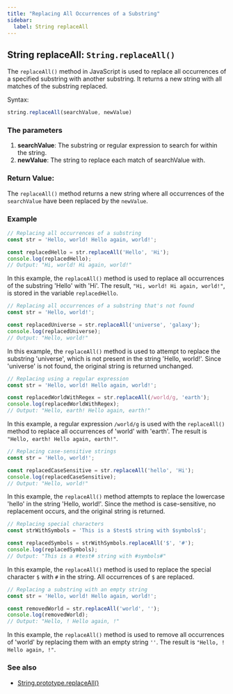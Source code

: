 ```yaml
---
title: "Replacing All Occurrences of a Substring"
sidebar:
  label: String replaceAll
---
```

## String replaceAll: `String.replaceAll()`

The `replaceAll()` method in JavaScript is used to replace all occurrences of a specified substring with another substring. It returns a new string with all matches of the substring replaced.

Syntax:
```javascript
string.replaceAll(searchValue, newValue)
```

### The parameters

1. **searchValue**: The substring or regular expression to search for within the string.
2. **newValue**: The string to replace each match of searchValue with.

### Return Value:

The `replaceAll()` method returns a new string where all occurrences of the `searchValue` have been replaced by the `newValue`.

### Example

```javascript
// Replacing all occurrences of a substring
const str = 'Hello, world! Hello again, world!';

const replacedHello = str.replaceAll('Hello', 'Hi');
console.log(replacedHello);
// Output: "Hi, world! Hi again, world!"
```

In this example, the `replaceAll()` method is used to replace all occurrences of the substring 'Hello' with 'Hi'. The result, `"Hi, world! Hi again, world!"`, is stored in the variable `replacedHello`.

```javascript
// Replacing all occurrences of a substring that's not found
const str = 'Hello, world!';

const replacedUniverse = str.replaceAll('universe', 'galaxy');
console.log(replacedUniverse);
// Output: "Hello, world!"
```

In this example, the `replaceAll()` method is used to attempt to replace the substring 'universe', which is not present in the string 'Hello, world!'. Since 'universe' is not found, the original string is returned unchanged.

```javascript
// Replacing using a regular expression
const str = 'Hello, world! Hello again, world!';

const replacedWorldWithRegex = str.replaceAll(/world/g, 'earth');
console.log(replacedWorldWithRegex);
// Output: "Hello, earth! Hello again, earth!"
```

In this example, a regular expression `/world/g` is used with the `replaceAll()` method to replace all occurrences of 'world' with 'earth'. The result is `"Hello, earth! Hello again, earth!"`.

```javascript
// Replacing case-sensitive strings
const str = 'Hello, world!';

const replacedCaseSensitive = str.replaceAll('hello', 'Hi');
console.log(replacedCaseSensitive);
// Output: "Hello, world!"
```

In this example, the `replaceAll()` method attempts to replace the lowercase 'hello' in the string 'Hello, world!'. Since the method is case-sensitive, no replacement occurs, and the original string is returned.

```javascript
// Replacing special characters
const strWithSymbols = 'This is a $test$ string with $symbols$';

const replacedSymbols = strWithSymbols.replaceAll('$', '#');
console.log(replacedSymbols);
// Output: "This is a #test# string with #symbols#"
```

In this example, the `replaceAll()` method is used to replace the special character `$` with `#` in the string. All occurrences of `$` are replaced.

```javascript
// Replacing a substring with an empty string
const str = 'Hello, world! Hello again, world!';

const removedWorld = str.replaceAll('world', '');
console.log(removedWorld);
// Output: "Hello, ! Hello again, !"
```

In this example, the `replaceAll()` method is used to remove all occurrences of 'world' by replacing them with an empty string `''`. The result is `"Hello, ! Hello again, !"`.

### See also

- [String.prototype.replaceAll()](https://developer.mozilla.org/en-US/docs/Web/JavaScript/Reference/Global_Objects/String/replaceAll)

